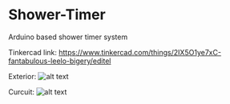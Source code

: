 # Shower-Timer
Arduino based shower timer system 

Tinkercad link:
https://www.tinkercad.com/things/2IX5O1ye7xC-fantabulous-leelo-bigery/editel

Exterior:
![alt text](images/IMG_2009.JPG)

Curcuit:
![alt text](images/IMG_2009.JPG)

